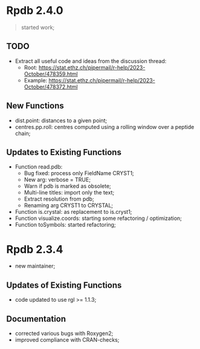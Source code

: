 
# Rpdb 2.4.0

> started work;

## TODO

- Extract all useful code and ideas from the discussion thread:
  - Root: https://stat.ethz.ch/pipermail/r-help/2023-October/478359.html
  - Example: https://stat.ethz.ch/pipermail/r-help/2023-October/478372.html

## New Functions

- dist.point: distances to a given point;
- centres.pp.roll: centres computed using a rolling window over a peptide chain;


## Updates to Existing Functions

- Function read.pdb:
  - Bug fixed: process only FieldName CRYST1;
  - New arg: verbose = TRUE;
  - Warn if pdb is marked as obsolete;
  - Multi-line titles: import only the text;
  - Extract resolution from pdb;
  - Renaming arg CRYST1 to CRYSTAL;
- Function is.crystal: as replacement to is.cryst1;
- Function visualize.coords: starting some refactoring / optimization;
- Function toSymbols: started refactoring;


# Rpdb 2.3.4

- new maintainer;

## Updates of Existing Functions

- code updated to use rgl >= 1.1.3;

## Documentation

- corrected various bugs with Roxygen2;
- improved compliance with CRAN-checks;
